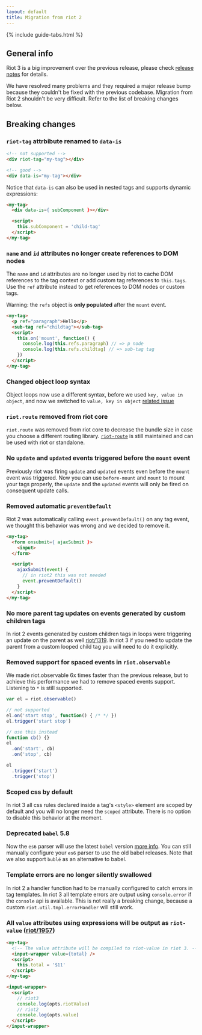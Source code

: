 ```yaml
---
layout: default
title: Migration from riot 2
---
```


{% include guide-tabs.html %}

## General info

Riot 3 is a big improvement over the previous release, please check [release notes](/release-notes) for details.

We have resolved many problems and they required a major release bump because they couldn't be fixed with the previous codebase.
Migration from Riot 2 shouldn't be very difficult. Refer to the list of breaking changes below.

## Breaking changes

### `riot-tag` attrbibute renamed to `data-is`

```html
<!-- not supported -->
<div riot-tag="my-tag"></div>

<!-- good -->
<div data-is="my-tag"></div>
```

Notice that `data-is` can also be used in nested tags and supports dynamic expressions:

```html
<my-tag>
  <div data-is={ subComponent }></div>

  <script>
    this.subComponent = 'child-tag'
  </script>
</my-tag>
```

### `name` and `id` attributes no longer create references to DOM nodes

The `name` and `id` attributes are no longer used by riot to cache DOM references to the tag context or add custom tag references to `this.tags`. Use the `ref` attribute instead to get references to DOM nodes or custom tags.

<span class="tag red">Warning:</span> the `refs` object is __only populated__ after the `mount` event.

```html
<my-tag>
  <p ref="paragraph">Hello</p>
  <sub-tag ref="childtag"></sub-tag>
  <script>
    this.on('mount', function() {
      console.log(this.refs.paragraph) // => p node
      console.log(this.refs.childtag) // => sub-tag tag
    })
  </script>
</my-tag>
```

### Changed object loop syntax

Object loops now use a different syntax, before we used `key, value in object`, and now we switched to `value, key in object`
[related issue](https://github.com/riot/riot/issues/1420)

### `riot.route` removed from riot core

`riot.route` was removed from riot core to decrease the bundle size in case you choose a different routing library. [`riot-route`](https://github.com/riot/route) is still maintained and can be used with riot or standalone.

### No `update` and `updated` events triggered before the `mount` event

Previously riot was firing `update` and `updated` events even before the `mount` event was triggered.
Now you can use `before-mount` and `mount` to mount your tags properly, the `update` and the `updated` events will only be fired on consequent update calls.

### Removed automatic `preventDefault`

Riot 2 was automatically calling `event.preventDefault()` on any tag event, we thought this behavior was wrong and we decided to remove it.

```html
<my-tag>
  <form onsubmit={ ajaxSubmit }>
    <input>
  </form>

  <script>
    ajaxSubmit(event) {
      // in riot2 this was not needed
      event.preventDefault()
    }
  </script>
</my-tag>
```

### No more parent tag updates on events generated by custom children tags

In riot 2 events generated by custom children tags in loops were triggering an update on the parent as well [riot/1319](https://github.com/riot/riot/issues/1319). In riot 3 if you need to update the parent from a custom looped child tag you will need to do it explicitly.

### Removed support for spaced events in `riot.observable`

We made riot.observable 6x times faster than the previous release, but to achieve this performance we had to remove spaced events support. Listening to `*` is still supported.

```js
var el = riot.observable()

// not supported
el.on('start stop', function() { /* */ })
el.trigger('start stop')

// use this instead
function cb() {}
el
  .on('start', cb)
  .on('stop', cb)

el
  .trigger('start')
  .trigger('stop')
```

### Scoped css by default

In riot 3 all css rules declared inside a tag's `<style>` element are scoped by default and you will no longer need the `scoped` attribute. There is no option to disable this behavior at the moment.

### Deprecated `babel` 5.8

Now the `es6` parser will use the latest `babel` version [more info](/guide/compiler/#ecmascript-6). You can still manually configure your `es6` parser to use the old babel releases. Note that we also support `bublé` as an alternative to babel.

### Template errors are no longer silently swallowed

In riot 2 a handler function had to be manually configured to catch errors in tag templates. In riot 3 all template errors
are output using `console.error` if the `console` api is available. This is not really a breaking change, because a custom `riot.util.tmpl.errorHandler` will still work.

### All `value` attributes using expressions will be output as `riot-value` ([riot/1957](https://github.com/riot/riot/issues/1957))

```html
<my-tag>
  <!-- The value attribute will be compiled to riot-value in riot 3. -->
  <input-wrapper value={total} />
  <script>
    this.total = '$11'
  </script>
</my-tag>

<input-wrapper>
  <script>
    // riot3
    console.log(opts.riotValue)
    // riot2
    console.log(opts.value)
  </script>
</input-wrapper>
```

